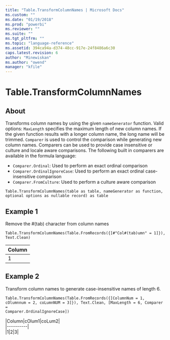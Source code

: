 ```yaml
---
title: "Table.TransformColumnNames | Microsoft Docs"
ms.custom: ""
ms.date: "01/19/2018"
ms.prod: "powerbi"
ms.reviewer: ""
ms.suite: ""
ms.tgt_pltfrm: ""
ms.topic: "language-reference"
ms.assetid: 394ca94a-d374-48cc-917e-24f8486a6c30
caps.latest.revision: 6
author: "Minewiskan"
ms.author: "owend"
manager: "kfile"
---
```

# Table.TransformColumnNames

  
## About  
Transforms column names by using the given <code>nameGenerator</code> function. Valid options:  <code>MaxLength</code> specifies the maximum length of new column names. If the given function results with a longer column name, the long name will be trimmed.  <code>Comparer</code> is used to control the comparison while generating new column names. Comparers can be used to provide case insensitive or culture and locale aware comparisons. The following built in comparers are available in the formula language: <ul> <li><code>Comparer.Ordinal</code>: Used to perform an exact ordinal comparison</li> <li><code>Comparer.OrdinalIgnoreCase</code>: Used to perform an exact ordinal case-insensitive comparison</li> <li> <code>Comparer.FromCulture</code>: Used to perform a culture aware comparison</li> </ul>   
  
  
```  
Table.TransformColumnNames(table as table, nameGenerator as function, optional options as nullable record) as table  
```  
  
## Example 1  
Remove the #(tab) character from column names  
  
```  
Table.TransformColumnNames(Table.FromRecords({[#"Col#(tab)umn" = 1]}), Text.Clean)  
```  
  
|Column|  
|----------|  
|1|  
  
## Example 2  
Transform column names to generate case-insensitive names of length 6.  
  
<code>Table.TransformColumnNames(Table.FromRecords({[ColumnNum = 1, cOlumnnum = 2, coLumnNUM = 3]}), Text.Clean, [MaxLength = 6, Comparer = Comparer.OrdinalIgnoreCase])</code>  
  
|Column|cOlum1|coLum2|  
|----------|  
|1|2|3|  
  
  
